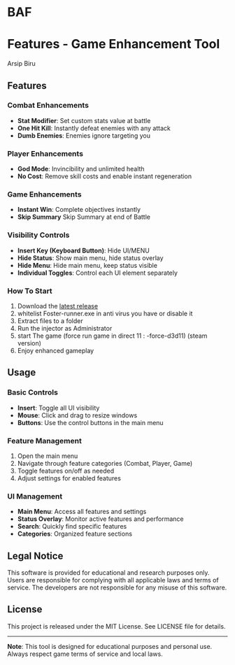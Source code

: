 # BAF

# Features - Game Enhancement Tool
Arsip Biru

## Features

### Combat Enhancements
- **Stat Modifier**: Set custom stats value at battle
- **One Hit Kill**: Instantly defeat enemies with any attack
- **Dumb Enemies**: Enemies ignore targeting you

### Player Enhancements
- **God Mode**: Invincibility and unlimited health
- **No Cost**: Remove skill costs and enable instant regeneration

### Game Enhancements
- **Instant Win**: Complete objectives instantly
- **Skip Summary** Skip Summary at end of Battle

### Visibility Controls
- **Insert Key (Keyboard Button)**: Hide UI/MENU
- **Hide Status**: Show main menu, hide status overlay
- **Hide Menu**: Hide main menu, keep status visible
- **Individual Toggles**: Control each UI element separately


### How To Start
1. Download the [latest release](https://github.com/FosterG4/BAF/releases)
2. whitelist Foster-runner.exe in anti virus you have or disable it
3. Extract files to a folder
4. Run the injector as Administrator
5. start The game (force run game in direct 11 : -force-d3d11) (steam version)
6. Enjoy enhanced gameplay

## Usage

### Basic Controls
- **Insert**: Toggle all UI visibility
- **Mouse**: Click and drag to resize windows
- **Buttons**: Use the control buttons in the main menu

### Feature Management
1. Open the main menu
2. Navigate through feature categories (Combat, Player, Game)
3. Toggle features on/off as needed
4. Adjust settings for enabled features

### UI Management
- **Main Menu**: Access all features and settings
- **Status Overlay**: Monitor active features and performance
- **Search**: Quickly find specific features
- **Categories**: Organized feature sections


## Legal Notice

This software is provided for educational and research purposes only. Users are responsible for complying with all applicable laws and terms of service. The developers are not responsible for any misuse of this software.

## License

This project is released under the MIT License. See LICENSE file for details.

---

**Note**: This tool is designed for educational purposes and personal use. Always respect game terms of service and local laws. 
